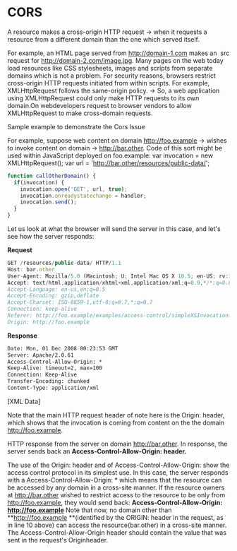 # CORS

A resource makes a cross-origin HTTP request  → when it requests a resource from a different domain than the one which served itself. 

For example, an HTML page served from http://domain-1.com makes an <img> src request for http://domain-2.com/image.jpg. Many pages on the web today load resources like CSS stylesheets, images and scripts from separate domains which is not a problem.
For security reasons, browsers restrict cross-origin HTTP requests initiated from within scripts.  For example, XMLHttpRequest follows the same-origin policy. →  So, a web application using XMLHttpRequest could only make HTTP requests to its own domain.On webdevelopers request to browser vendors to allow XMLHttpRequest to make cross-domain requests.


Sample example to demonstrate the Cors Issue

For example, suppose web content on domain http://foo.example → wishes to invoke content on domain → http://bar.other.  Code of this sort might be used within JavaScript deployed on foo.example:
var invocation = new XMLHttpRequest();
var url = 'http://bar.other/resources/public-data/';
   
```js
function callOtherDomain() {
  if(invocation) {    
    invocation.open('GET', url, true);
    invocation.onreadystatechange = handler;
    invocation.send(); 
  }
}
```


Let us look at what the browser will send the server in this case, and let's see how the server responds:

**Request**
```js
GET /resources/public-data/ HTTP/1.1
Host: bar.other
User-Agent: Mozilla/5.0 (Macintosh; U; Intel Mac OS X 10.5; en-US; rv:1.9.1b3pre) Gecko/20081130 Minefield/3.1b3pre
Accept: text/html,application/xhtml+xml,application/xml;q=0.9,*/*;q=0.8
Accept-Language: en-us,en;q=0.5
Accept-Encoding: gzip,deflate
Accept-Charset: ISO-8859-1,utf-8;q=0.7,*;q=0.7
Connection: keep-alive
Referer: http://foo.example/examples/access-control/simpleXSInvocation.html
Origin: http://foo.example
```

**Response**
```HTTP/1.1 200 OK
Date: Mon, 01 Dec 2008 00:23:53 GMT
Server: Apache/2.0.61 
Access-Control-Allow-Origin: *
Keep-Alive: timeout=2, max=100
Connection: Keep-Alive
Transfer-Encoding: chunked
Content-Type: application/xml
```
[XML Data]

  Note that the main HTTP request header of note here is the Origin: header, which shows that the invocation is coming from content on the the domain http://foo.example.
  
HTTP response from the server on domain http://bar.other.  In response, the server sends back an **Access-Control-Allow-Origin: header.**

  The use of the Origin: header and of Access-Control-Allow-Origin: show the access control protocol in its simplest use.  In this case, the server responds with a Access-Control-Allow-Origin: * which means that the resource can be accessed by any domain in a cross-site manner.  If the resource owners at http://bar.other wished to restrict access to the resource to be only from http://foo.example, they would send back:
**Access-Control-Allow-Origin: http://foo.example**
Note that now, no domain other than **http://foo.example **(identified by the ORIGIN: header in the request, as in line 10 above) can access the resource(bar.other)  in a cross-site manner.  The Access-Control-Allow-Origin header should contain the value that was sent in the request's Originheader. 
